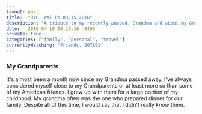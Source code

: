 ```yaml
---
layout: post
title:  "RIP, Wai Po 03.15.2016"
description: "A tribute to my recently passed, Grandma and about my Grandpa"
date:   2016-04-10 00:16:16 -0400
private: true
categories: ["family", "personal", "travel"]
currentlyWatching: "Friends, S07E01"
---
```

### My Grandparents
It's almost been a month now since my Grandma passed away. I've always considered myself close to my Grandparents or at least more so than some of my American friends. I grew up with them for a large portion of my childhood. My grandma often was the one who prepared dinner for our family. Despite all of this time, I would say that I didn't really *know* them. 